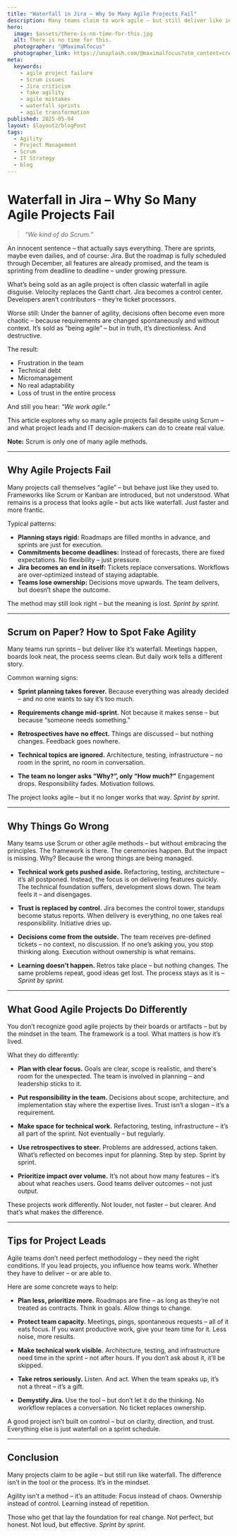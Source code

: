 ```yaml
---
title: "Waterfall in Jira – Why So Many Agile Projects Fail"
description: Many teams claim to work agile – but still deliver like in the waterfall model. This article uncovers typical patterns of fake agility, how to spot them, and how real agile can work.
hero:
  image: $assets/there-is-no-time-for-this.jpg
  alt: There is no time for this.
  photographer: "@Maximalfocus"
  photographer_link: https://unsplash.com/@maximalfocus?utm_content=creditCopyText&utm_medium=referral&utm_source=unsplash
meta:
  keywords:
    - agile project failure
    - Scrum issues
    - Jira criticism
    - fake agility
    - agile mistakes
    - waterfall sprints
    - agile transformation
published: 2025-05-04
layout: $layout2/blogPost
tags:
  - Agility
  - Project Management
  - Scrum
  - IT Strategy
  - blog
---
```


# Waterfall in Jira – Why So Many Agile Projects Fail

> _“We kind of do Scrum.”_

An innocent sentence – that actually says everything.
There are sprints, maybe even dailies, and of course: Jira. But the roadmap is fully scheduled through December, all features are already promised, and the team is sprinting from deadline to deadline – under growing pressure.

What’s being sold as an agile project is often classic waterfall in agile disguise.
Velocity replaces the Gantt chart. Jira becomes a control center. Developers aren’t contributors – they’re ticket processors.

Worse still:
Under the banner of agility, decisions often become even more chaotic – because requirements are changed spontaneously and without context.
It’s sold as “being agile” – but in truth, it’s directionless. And destructive.

The result:

- Frustration in the team
- Technical debt
- Micromanagement
- No real adaptability
- Loss of trust in the entire process

And still you hear: _“We work agile.”_

This article explores why so many agile projects fail despite using Scrum – and what project leads and IT decision-makers can do to create real value.

**Note:** Scrum is only one of many agile methods.

---

## Why Agile Projects Fail

Many projects call themselves “agile” – but behave just like they used to.
Frameworks like Scrum or Kanban are introduced, but not understood.
What remains is a process that looks agile – but acts like waterfall. Just faster and more frantic.

Typical patterns:

- **Planning stays rigid:** Roadmaps are filled months in advance, and sprints are just for execution.
- **Commitments become deadlines:** Instead of forecasts, there are fixed expectations. No flexibility – just pressure.
- **Jira becomes an end in itself:** Tickets replace conversations. Workflows are over-optimized instead of staying adaptable.
- **Teams lose ownership:** Decisions move upwards. The team delivers, but doesn’t shape the outcome.

The method may still look right – but the meaning is lost.
_Sprint by sprint._

---

## Scrum on Paper? How to Spot Fake Agility

Many teams run sprints – but deliver like it’s waterfall.
Meetings happen, boards look neat, the process seems clean.
But daily work tells a different story.

Common warning signs:

- **Sprint planning takes forever.**
  Because everything was already decided – and no one wants to say it’s too much.

- **Requirements change mid-sprint.**
  Not because it makes sense – but because “someone needs something.”

- **Retrospectives have no effect.**
  Things are discussed – but nothing changes. Feedback goes nowhere.

- **Technical topics are ignored.**
  Architecture, testing, infrastructure – no room in the sprint, no room in conversation.

- **The team no longer asks “Why?”, only “How much?”**
  Engagement drops. Responsibility fades. Motivation follows.

The project looks agile – but it no longer works that way.
_Sprint by sprint._

---

## Why Things Go Wrong

Many teams use Scrum or other agile methods – but without embracing the principles.
The framework is there. The ceremonies happen. But the impact is missing.
Why? Because the wrong things are being managed.

- **Technical work gets pushed aside.**
  Refactoring, testing, architecture – it’s all postponed.
  Instead, the focus is on delivering features quickly.
  The technical foundation suffers, development slows down.
  The team feels it – and disengages.

- **Trust is replaced by control.**
  Jira becomes the control tower, standups become status reports.
  When delivery is everything, no one takes real responsibility.
  Initiative dries up.

- **Decisions come from the outside.**
  The team receives pre-defined tickets – no context, no discussion.
  If no one’s asking you, you stop thinking along.
  Execution without ownership is what remains.

- **Learning doesn’t happen.**
  Retros take place – but nothing changes.
  The same problems repeat, good ideas get lost.
  The process stays as it is –
  _Sprint by sprint._

---

## What Good Agile Projects Do Differently

You don’t recognize good agile projects by their boards or artifacts – but by the mindset in the team.
The framework is a tool. What matters is how it’s lived.

What they do differently:

- **Plan with clear focus.**
  Goals are clear, scope is realistic, and there's room for the unexpected.
  The team is involved in planning – and leadership sticks to it.

- **Put responsibility in the team.**
  Decisions about scope, architecture, and implementation stay where the expertise lives.
  Trust isn’t a slogan – it’s a requirement.

- **Make space for technical work.**
  Refactoring, testing, infrastructure – it’s all part of the sprint.
  Not eventually – but regularly.

- **Use retrospectives to steer.**
  Problems are addressed, actions taken.
  What’s reflected on becomes input for planning.
  Step by step. Sprint by sprint.

- **Prioritize impact over volume.**
  It’s not about how many features – it’s about what reaches users.
  Good teams deliver outcomes – not just output.

These projects work differently. Not louder, not faster – but clearer.
And that’s what makes the difference.

---

## Tips for Project Leads

Agile teams don’t need perfect methodology – they need the right conditions.
If you lead projects, you influence how teams work. Whether they have to deliver – or are able to.

Here are some concrete ways to help:

- **Plan less, prioritize more.**
  Roadmaps are fine – as long as they’re not treated as contracts.
  Think in goals. Allow things to change.

- **Protect team capacity.**
  Meetings, pings, spontaneous requests – all of it eats focus.
  If you want productive work, give your team time for it.
  Less noise, more results.

- **Make technical work visible.**
  Architecture, testing, and infrastructure need time in the sprint – not after hours.
  If you don’t ask about it, it’ll be skipped.

- **Take retros seriously.**
  Listen. And act.
  When the team speaks up, it’s not a threat – it’s a gift.

- **Demystify Jira.**
  Use the tool – but don’t let it do the thinking.
  No workflow replaces a conversation. No ticket replaces ownership.

A good project isn’t built on control – but on clarity, direction, and trust.
Everything else is just waterfall on a sprint schedule.

---

## Conclusion

Many projects claim to be agile – but still run like waterfall.
The difference isn’t in the tool or the process. It’s in the mindset.

Agility isn’t a method – it’s an attitude:
Focus instead of chaos. Ownership instead of control. Learning instead of repetition.

Those who get that lay the foundation for real change.
Not perfect, but honest. Not loud, but effective.
_Sprint by sprint._
